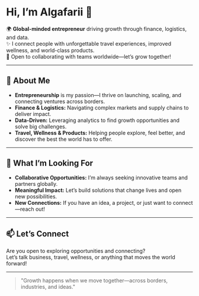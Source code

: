 # Hi, I’m Algafarii 👋

🌍 **Global-minded entrepreneur** driving growth through finance, logistics, and data.  
✨ I connect people with unforgettable travel experiences, improved wellness, and world-class products.  
🤝 Open to collaborating with teams worldwide—let’s grow together!

---

## 🚀 About Me

- **Entrepreneurship** is my passion—I thrive on launching, scaling, and connecting ventures across borders.
- **Finance & Logistics:** Navigating complex markets and supply chains to deliver impact.
- **Data-Driven:** Leveraging analytics to find growth opportunities and solve big challenges.
- **Travel, Wellness & Products:** Helping people explore, feel better, and discover the best the world has to offer.

---

## 🌟 What I’m Looking For

- **Collaborative Opportunities:** I’m always seeking innovative teams and partners globally.
- **Meaningful Impact:** Let’s build solutions that change lives and open new possibilities.
- **New Connections:** If you have an idea, a project, or just want to connect—reach out!

---

## 📫 Let’s Connect

Are you open to exploring opportunities and connecting?  
Let’s talk business, travel, wellness, or anything that moves the world forward!

<!-- Optionally add your social or professional links below -->
<!--
[LinkedIn](https://www.linkedin.com/in/your-profile)  
[Website](https://yourwebsite.com)  
[Twitter/X](https://twitter.com/algafarii)
-->

---

> "Growth happens when we move together—across borders, industries, and ideas."
